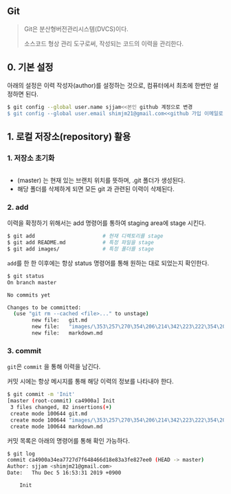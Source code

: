 ## Git

> Git은 분산형버전관리시스템(DVCS)이다.
>
> 소스코드 형상 관리 도구로써, 작성되는 코드의 이력을 관리한다.

## 0. 기본 설정

아래의 설정은 이력 작성자(author)를 설정하는 것으로, 컴퓨터에서 최초에 한번만 설정하면 된다.



```bash
$ git config --global user.name sjjam<<본인 github 계정으로 변경
$ git config --global user.email shimjm21@gmail.com<<github 가입 이메일로 변경
```

## 1. 로컬 저장소(repository) 활용

### 1. 저장소 초기화

``` bash

```

* (master) 는 현재 있는 브랜치 위치를 뜻하며, .git 폴더가 생성된다.
* 해당 폴더를 삭제하게 되면 모든 git 과 관련된 이력이 삭제된다.

### 2. add

이력을 확정하기 위해서는 add 명령어를 통하여 staging area에 stage 시킨다.

``` bash
$ git add                      # 현재 디렉토리를 stage
$ git add README.md            # 특정 파일을 stage
$ git add images/              # 특정 폴더를 stage
```

`add`를 한 한 이후에는 항상 status 명령어를 통해 원하는 대로 되었는지 확인한다.

```bash
$ git status
On branch master

No commits yet

Changes to be committed:
  (use "git rm --cached <file>..." to unstage)
        new file:   git.md
        new file:   "images/\353\257\270\354\206\214\342\223\222\354\202\264\354\260\220-\353\263\264\353\205\270\353\263\264\353\205\270.png"
        new file:   markdown.md

```

### 3. commit

`git`은 `commit` 을 통해 이력을 남긴다. 

커밋 시에는 항상 메시지를 통해 해당 이력의 정보를 나타내야 한다.

```bash
$ git commit -m 'Init'
[master (root-commit) ca4900a] Init
 3 files changed, 82 insertions(+)
 create mode 100644 git.md
 create mode 100644 "images/\353\257\270\354\206\214\342\223\222\354\202\264\354\260\220-\353\263\264\353\205\270\353\263\264\353\205\270.png"
 create mode 100644 markdown.md

```

커밋 목록은 아래의 명령어를 통해 확인 가능하다.

```bash
$ git log
commit ca4900a34ea7727d7f648466d18e83a3fe827ee0 (HEAD -> master)
Author: sjjam <shimjm21@gmail.com>
Date:   Thu Dec 5 16:53:31 2019 +0900

    Init

```

